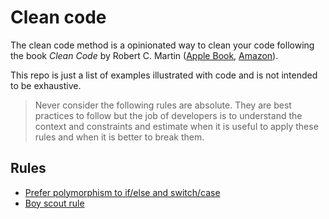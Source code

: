# Clean code

The clean code method is a opinionated way to clean your code following the book _Clean Code_ by Robert C. Martin ([Apple Book](https://books.apple.com/ca/audiobook/clean-code-a-handbook-of-agile-software/id1556265951), [Amazon](https://www.amazon.ca/Clean-Code-Robert-Martin-Craftsmanship/dp/B08LF126HT/ref=tmm_pap_swatch_0?_encoding=UTF8&qid=&sr=)).

This repo is just a list of examples illustrated with code and is not intended to be exhaustive.

> Never consider the following rules are absolute. They are best practices to follow but the job of developers is to understand the context and constraints and estimate when it is useful to apply these rules and when it is better to break them.

## Rules

- [Prefer polymorphism to if/else and switch/case](./rules/prefer-polymorphism-to-if-else.md)
- [Boy scout rule](./rules/boy-scout-rule.md)
